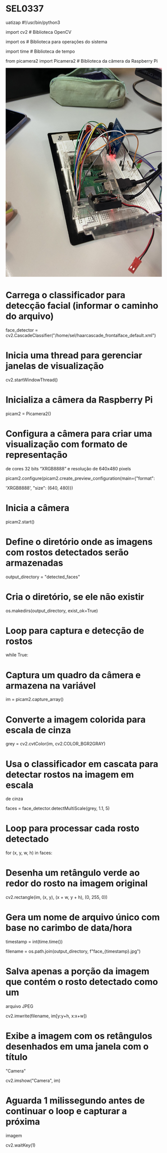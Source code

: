 # SEL0337
uatizap
#!/usr/bin/python3

import cv2 # Biblioteca OpenCV

import os # Biblioteca para operações do sistema

import time # Biblioteca de tempo

from picamera2 import Picamera2 # Biblioteca da câmera da Raspberry Pi

<img src="/imgRFID.jpg">

# Carrega o classificador para detecção facial (informar o caminho do arquivo)

face_detector = cv2.CascadeClassifier("/home/sel/haarcascade_frontalface_default.xml")

# Inicia uma thread para gerenciar janelas de visualização

cv2.startWindowThread()

# Inicializa a câmera da Raspberry Pi

picam2 = Picamera2()

# Configura a câmera para criar uma visualização com formato de representação

de cores 32 bits “XRGB8888” e resolução de 640x480 pixels

picam2.configure(picam2.create_preview_configuration(main={"format":

'XRGB8888', "size": (640, 480)})

# Inicia a câmera

picam2.start()

# Define o diretório onde as imagens com rostos detectados serão armazenadas

output_directory = "detected_faces"

# Cria o diretório, se ele não existir

os.makedirs(output_directory, exist_ok=True)

# Loop para captura e detecção de rostos

while True:

# Captura um quadro da câmera e armazena na variável

im = picam2.capture_array()

# Converte a imagem colorida para escala de cinza

grey = cv2.cvtColor(im, cv2.COLOR_BGR2GRAY)

# Usa o classificador em cascata para detectar rostos na imagem em escala

de cinza

faces = face_detector.detectMultiScale(grey, 1.1, 5)

# Loop para processar cada rosto detectado

for (x, y, w, h) in faces:

# Desenha um retângulo verde ao redor do rosto na imagem original

cv2.rectangle(im, (x, y), (x + w, y + h), (0, 255, 0))

# Gera um nome de arquivo único com base no carimbo de data/hora

timestamp = int(time.time())

filename = os.path.join(output_directory, f"face_{timestamp}.jpg")

# Salva apenas a porção da imagem que contém o rosto detectado como um

arquivo JPEG

cv2.imwrite(filename, im[y:y+h, x:x+w])

# Exibe a imagem com os retângulos desenhados em uma janela com o título

"Camera"

cv2.imshow("Camera", im)

# Aguarda 1 milissegundo antes de continuar o loop e capturar a próxima

imagem

cv2.waitKey(1)
